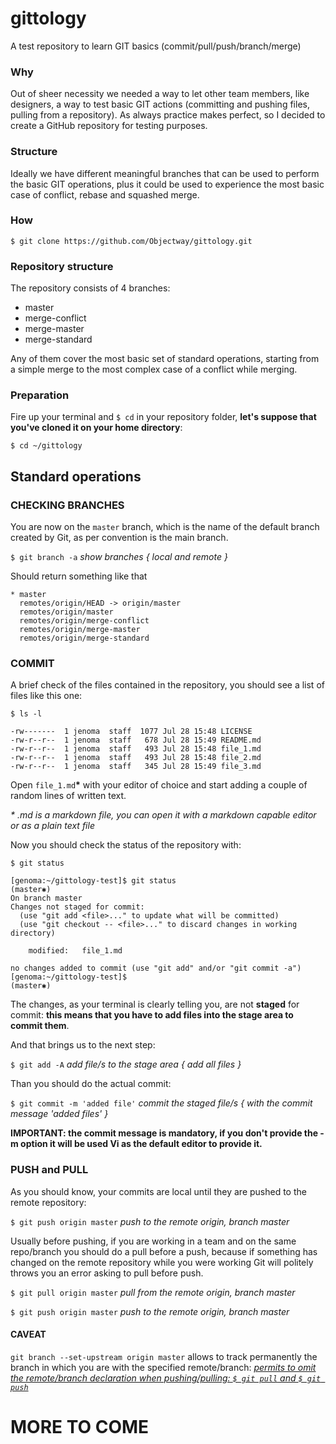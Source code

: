 # gittology
A test repository to learn GIT basics (commit/pull/push/branch/merge)

### Why

Out of sheer necessity we needed a way to let other team members, like designers, a way to test basic GIT actions (committing and pushing files, pulling from a repository). As always practice makes perfect, so I decided to create a GitHub repository for testing purposes.

### Structure

Ideally we have different meaningful branches that can be used to perform the basic GIT operations, plus it could be used to experience the most basic case of conflict, rebase and squashed merge.

### How

`$ git clone https://github.com/Objectway/gittology.git`

### Repository structure

The repository consists of 4 branches:
- master
- merge-conflict
- merge-master
- merge-standard

Any of them cover the most basic set of standard operations, starting from a simple merge to the most complex case of a conflict while merging.

### Preparation

Fire up your terminal and `$ cd` in your repository folder, **let's suppose that you've cloned it on your home directory**:

`$ cd ~/gittology`


## Standard operations
### CHECKING BRANCHES

You are now on the `master` branch, which is the name of the default branch created by Git, as per convention is the main branch.

`$ git branch -a` _show branches { local and remote }_

Should return something like that

```
* master
  remotes/origin/HEAD -> origin/master
  remotes/origin/master
  remotes/origin/merge-conflict
  remotes/origin/merge-master
  remotes/origin/merge-standard
```

### COMMIT

A brief check of the files contained in the repository, you should see a list of files like this one:

`$ ls -l`

```
-rw-------  1 jenoma  staff  1077 Jul 28 15:48 LICENSE
-rw-r--r--  1 jenoma  staff   678 Jul 28 15:49 README.md
-rw-r--r--  1 jenoma  staff   493 Jul 28 15:48 file_1.md
-rw-r--r--  1 jenoma  staff   493 Jul 28 15:48 file_2.md
-rw-r--r--  1 jenoma  staff   345 Jul 28 15:49 file_3.md
```

Open `file_1.md`__*__ with your editor of choice and start adding a couple of random lines of written text.

_* .md is a markdown file, you can open it with a markdown capable editor or as a plain text file_

Now you should check the status of the repository with:

`$ git status`

```
[genoma:~/gittology-test]$ git status                                                                                                                                                                                                                                                                              (master✱)
On branch master
Changes not staged for commit:
  (use "git add <file>..." to update what will be committed)
  (use "git checkout -- <file>..." to discard changes in working directory)

	modified:   file_1.md

no changes added to commit (use "git add" and/or "git commit -a")
[genoma:~/gittology-test]$                                                                                                                                                                                                                                                                                         (master✱)
```

The changes, as your terminal is clearly telling you, are not __staged__ for commit: __this means that you have to add files into the stage area to commit them__.

And that brings us to the next step:

`$ git add -A` _add file/s to the stage area { add all files }_

Than you should do the actual commit:

`$ git commit -m 'added file'` _commit the staged file/s { with the commit message 'added files' }_

__IMPORTANT: the commit message is mandatory, if you don't provide the -m option it will be used Vi as the default editor to provide it.__


### PUSH and PULL

As you should know, your commits are local until they are pushed to the remote repository:

`$ git push origin master` _push to the remote origin, branch master_

Usually before pushing, if you are working in a team and on the same repo/branch you should do a pull before a push, because if something has changed on the remote repository while you were working Git will politely throws you an error asking to pull before push.

`$ git pull origin master` _pull from the remote origin, branch master_

`$ git push origin master` _push to the remote origin, branch master_

#### CAVEAT

`git branch --set-upstream origin master` allows to track permanently the branch in which you are with the specified remote/branch: _<u>permits to omit the remote/branch declaration when pushing/pulling: `$ git pull` and `$ git push`</u>_


# MORE TO COME
